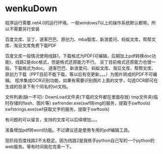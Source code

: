 # wenkuDown
程序运行需要.net4.0的运行环境。一般windows7以上的操作系统默认都带。所以不需要另行安装

百度文库、豆丁、道客巴巴、原创力、mba智库、新浪爱问、蚂蚁文库，帮帮文库、淘豆文库免费下载PDF

百度文库一般情况使用线路1，下载格式为PDF(可编辑，后期加上pdf转换doc功能)，线路2是doc格式，但是格式还原能力不行。
豆丁目前格式还原能力也很一般，下载格式为doc。
道客巴巴、新浪爱问、蚂蚁文库、淘豆文库、帮帮文库、原创力下载（PPT目前不能下载，等以后有空更新。。。）为图片转成的PDF不可编辑。
程序集成OCR识别功能，如果有需要识别图片上面的文字，勾选OCR即可在生成的目录下有个同名的txt文档。

文件列表(缺一不可):
DownLoad文件夹(下载的文件都在里面存放)
tmp文件夹(临时存储的flash、图片等)
swfrender.exe(swf转img的服务，提取于swftools)
swfstrings.exe(swf获取文字的服务，提取于swftools)

有问题的可以留言，支持的文库可以后续增加。。。

准备增加pdf转word功能。不过建议还是使用专用的pdf编辑工具。


现阶段百度线路2不太稳定。因为线路2是我练手python自己写的一个python的web服务。等有时间我在完善一下。
